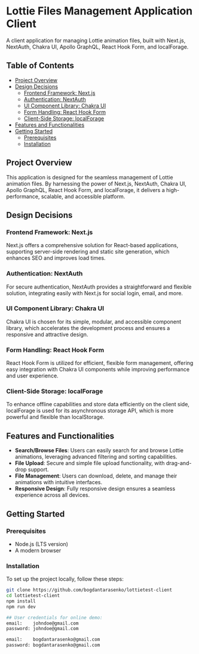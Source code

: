 # Lottie Files Management Application Client

A client application for managing Lottie animation files, built with Next.js, NextAuth, Chakra UI, Apollo GraphQL, React Hook Form, and localForage.

## Table of Contents

- [Project Overview](#project-overview)
- [Design Decisions](#design-decisions)
  - [Frontend Framework: Next.js](#frontend-framework-nextjs)
  - [Authentication: NextAuth](#authentication-nextauth)
  - [UI Component Library: Chakra UI](#ui-component-library-chakra-ui)
  - [Form Handling: React Hook Form](#form-handling-react-hook-form)
  - [Client-Side Storage: localForage](#client-side-storage-localforage)
- [Features and Functionalities](#features-and-functionalities)
- [Getting Started](#getting-started)
  - [Prerequisites](#prerequisites)
  - [Installation](#installation)

## Project Overview

This application is designed for the seamless management of Lottie animation files. By harnessing the power of Next.js, NextAuth, Chakra UI, Apollo GraphQL, React Hook Form, and localForage, it delivers a high-performance, scalable, and accessible platform.

## Design Decisions

### Frontend Framework: Next.js

Next.js offers a comprehensive solution for React-based applications, supporting server-side rendering and static site generation, which enhances SEO and improves load times.

### Authentication: NextAuth

For secure authentication, NextAuth provides a straightforward and flexible solution, integrating easily with Next.js for social login, email, and more.

### UI Component Library: Chakra UI

Chakra UI is chosen for its simple, modular, and accessible component library, which accelerates the development process and ensures a responsive and attractive design.

### Form Handling: React Hook Form

React Hook Form is utilized for efficient, flexible form management, offering easy integration with Chakra UI components while improving performance and user experience.

### Client-Side Storage: localForage

To enhance offline capabilities and store data efficiently on the client side, localForage is used for its asynchronous storage API, which is more powerful and flexible than localStorage.

## Features and Functionalities

- **Search/Browse Files**: Users can easily search for and browse Lottie animations, leveraging advanced filtering and sorting capabilities.
- **File Upload**: Secure and simple file upload functionality, with drag-and-drop support.
- **File Management**: Users can download, delete, and manage their animations with intuitive interfaces.
- **Responsive Design**: Fully responsive design ensures a seamless experience across all devices.

## Getting Started

### Prerequisites

- Node.js (LTS version)
- A modern browser

### Installation

To set up the project locally, follow these steps:

```bash
git clone https://github.com/bogdantarasenko/lottietest-client
cd lottietest-client
npm install
npm run dev

## User credentials for online demo:
email:    johndoe@gmail.com
password: johndoe@gmail.com

email:    bogdantarasenko@gmail.com
password: bogdantarasenko@gmail.com
